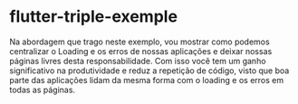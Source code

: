 # flutter-triple-exemple

Na abordagem que trago neste exemplo, vou mostrar como podemos centralizar o Loading e os erros de nossas aplicações e deixar nossas páginas livres desta responsabilidade. Com isso você tem um ganho significativo na produtividade e reduz a repetição de código, visto que boa parte das aplicações lidam da mesma forma com o loading e os erros em todas as páginas.
